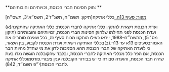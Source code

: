 **חוק חסינות חברי הכנסת, זכויותיהם וחובותיהם: **

[מקור: סעיף 13ה. ](https://he.wikisource.org/wiki/חוק_חסינות_חברי_הכנסת,_זכויותיהם_וחובותיהם#סעיף_13ה)
כללי אתיקה[תיקון: תשמ״ח, תשנ״ז־2, תשס״א־3, תשס״ה]

(א)ועדת הכנסת רשאית להתקין כללי אתיקה לחברי הכנסת; כללי האתיקה שהתקינה ועדת הכנסת לפני תחילתו שלחוק חסינות חברי הכנסת, זכויותיהם וחובותיהם (תיקון מס׳ 5), התשמ״ח–1988, ייראו כאילו הותקנו מכוח סעיף זה, ככל שאינם סותרים את האמורבסעיפים 13א עד 13ד.(ב)בכללי האתיקה רשאית ועדת הכנסת לקבוע, בין השאר, כי לועדת האתיקה של חברי הכנסת תהא הסמכות לדון את מי שחדל מהיות חבר הכנסת, אם הפר כלל מכללי האתיקה לחברי הכנסת, ובלבד שהקובלנה הוגשה נגדו בעת שהיה חבר הכנסת, והועדה סבורה כי יש בבירור הקובלנה ענין ציבורי.פורסמוכללי אתיקה לחברי הכנסת(י״פ תשמ״ד, 842).